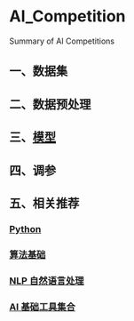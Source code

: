 # AI_Competition
Summary of AI Competitions

## 一、数据集

## 二、数据预处理

## 三、[模型](https://github.com/Decalogue/AI_Competition/tree/master/model)

## 四、调参

## 五、相关推荐

### [Python](https://github.com/Decalogue/PythonMindmap)

### [算法基础](https://github.com/Decalogue/AlgorithmMap)

### [NLP 自然语言处理](https://github.com/Decalogue/NlpMindmap)

### [AI 基础工具集合](https://github.com/Decalogue/ai)